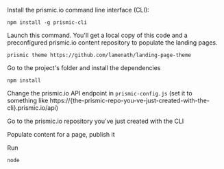 Install the prismic.io command line interface (CLI):

```npm install -g prismic-cli```

Launch this command. You'll get a local copy of this code and a preconfigured prismic.io content repository to populate the landing pages.

```prismic theme https://github.com/lamenath/landing-page-theme```

Go to the project's folder and install the dependencies

```npm install```

Change the prismic.io API endpoint in ```prismic-config.js``` (set it to something like https://{the-prismic-repo-you-ve-just-created-with-the-cli}.prismic.io/api)

Go to the prismic.io repository you've just created with the CLI

Populate content for a page, publish it

Run

```node```
